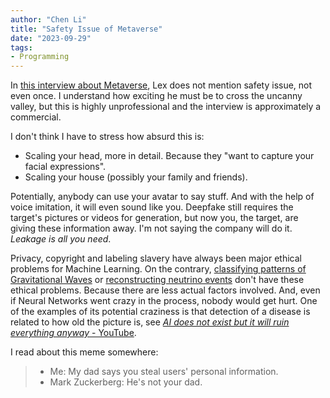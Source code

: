 ```yaml
---
author: "Chen Li"
title: "Safety Issue of Metaverse"
date: "2023-09-29"
tags: 
- Programming
---
```


In [this interview about Metaverse](https://www.youtube.com/watch?v=MVYrJJNdrEg), Lex does not mention safety issue, not even once. I understand how exciting he must be to cross the uncanny valley, but this is highly unprofessional and the interview is approximately a commercial.

I don't think I have to stress how absurd this is:
- Scaling your head, more in detail. Because they "want to capture your facial expressions".
- Scaling your house (possibly your family and friends).

Potentially, anybody can use your avatar to say stuff. And with the help of voice imitation, it will even sound like you. Deepfake still requires the target's pictures or videos for generation, but now you, the target, are giving these information away. I'm not saying the company will do it. _Leakage is all you need_.

Privacy, copyright and labeling slavery have always been major ethical problems for Machine Learning. On the contrary, [classifying patterns of Gravitational Waves](https://chenli2049.github.io/posts/20230810-gravity-spy-2.0/) or [reconstructing neutrino events](https://chenli2049.github.io/posts/20230828-new-paper-on-arxiv-new-repository-iseecube/) don't have these ethical problems. Because there are less actual factors involved. And, even if Neural Networks went crazy in the process, nobody would get hurt. One of the examples of its potential craziness is that detection of a disease is related to how old the picture is, see [_AI does not exist but it will ruin everything anyway_ - YouTube](https://www.youtube.com/watch?v=EUrOxh_0leE).

I read about this meme somewhere:

>- Me: My dad says you steal users' personal information.
>- Mark Zuckerberg: He's not your dad.